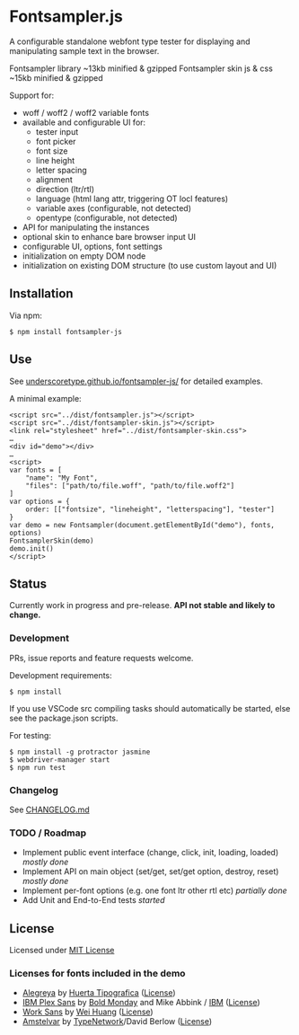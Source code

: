 # Fontsampler.js

A configurable standalone webfont type tester for displaying and manipulating sample text in the browser.

Fontsampler library ~13kb minified & gzipped
Fontsampler skin js & css ~15kb minified & gzipped

Support for:
* woff / woff2 / woff2 variable fonts
* available and configurable UI for:
    * tester input
    * font picker
    * font size
    * line height
    * letter spacing
    * alignment
    * direction (ltr/rtl)
    * language (html lang attr, triggering OT locl features)
    * variable axes (configurable, not detected)
    * opentype (configurable, not detected)
* API for manipulating the instances
* optional skin to enhance bare browser input UI
* configurable UI, options, font settings
* initialization on empty DOM node
* initialization on existing DOM structure (to use custom layout and UI)

## Installation

Via npm:

    $ npm install fontsampler-js

## Use

See [underscoretype.github.io/fontsampler-js/](https://underscoretype.github.io/fontsampler-js/) for 
detailed examples.

A minimal example:

    <script src="../dist/fontsampler.js"></script>
    <script src="../dist/fontsampler-skin.js"></script>
    <link rel="stylesheet" href="../dist/fontsampler-skin.css">
    …
    <div id="demo"></div>
    …
    <script>
    var fonts = [
        "name": "My Font",
        "files": ["path/to/file.woff", "path/to/file.woff2"]
    ]
    var options = {
        order: [["fontsize", "lineheight", "letterspacing"], "tester"]
    }
    var demo = new Fontsampler(document.getElementById("demo"), fonts, options)
    FontsamplerSkin(demo)
    demo.init()
    </script>


## Status

Currently work in progress and pre-release. **API not stable and likely to change.**


### Development

PRs, issue reports and feature requests welcome.

Development requirements:

    $ npm install

If you use VSCode src compiling tasks should automatically be started, else see the package.json scripts.

For testing:

    $ npm install -g protractor jasmine
    $ webdriver-manager start
    $ npm run test

### Changelog

See [CHANGELOG.md](CHANGELOG.md)


### TODO / Roadmap
* Implement public event interface (change, click, init, loading, loaded) _mostly done_
* Implement API on main object (set/get, set/get option, destroy, reset) _mostly done_
* Implement per-font options (e.g. one font ltr other rtl etc) _partially done_
* Add Unit and End-to-End tests _started_


## License

Licensed under [MIT License](LICENSE.txt)


### Licenses for fonts included in the demo
* [Alegreya](https://github.com/huertatipografica/Alegreya/) by [Huerta Tipografica](https://www.huertatipografica.com/) ([License](https://github.com/huertatipografica/Alegreya/blob/master/LICENSE.md))
* [IBM Plex Sans](https://github.com/IBM/plex) by [Bold Monday](https://www.boldmonday.com/) and Mike Abbink / [IBM](https://www.ibm.com/plex/) ([License](https://github.com/IBM/plex/blob/master/LICENSE.txt))
* [Work Sans](https://github.com/weiweihuanghuang/Work-Sans) by [Wei Huang](https://github.com/weiweihuanghuang) ([License](https://github.com/weiweihuanghuang/Work-Sans/blob/master/OFL.txt))
* [Amstelvar](https://github.com/TypeNetwork/Amstelvar) by [TypeNetwork](https://github.com/TypeNetwork)/David Berlow ([License](https://github.com/TypeNetwork/Amstelvar/blob/master/COPYRIGHT.md))
